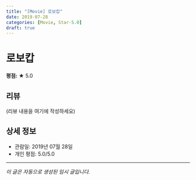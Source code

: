 ```yaml
---
title: "[Movie] 로보캅"
date: 2019-07-28
categories: [Movie, Star-5.0]
draft: true
---
```


# 로보캅

**평점:** ★ 5.0

## 리뷰

(리뷰 내용을 여기에 작성하세요)

## 상세 정보

- 관람일: 2019년 07월 28일
- 개인 평점: 5.0/5.0

---

*이 글은 자동으로 생성된 임시 글입니다.*
